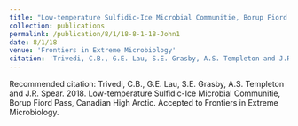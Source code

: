 ```yaml
---
title: "Low-temperature Sulfidic-Ice Microbial Communitie, Borup Fiord Pass, Canadian High Arctic"
collection: publications
permalink: /publication/8/1/18-8-1-18-John1
date: 8/1/18
venue: 'Frontiers in Extreme Microbiology'
citation: 'Trivedi, C.B., G.E. Lau, S.E. Grasby, A.S. Templeton and J.R. Spear.  2018.  Low-temperature Sulfidic-Ice Microbial Communitie, Borup Fiord Pass, Canadian High Arctic.  Accepted to Frontiers in Extreme Microbiology.'
---
```

Recommended citation: Trivedi, C.B., G.E. Lau, S.E. Grasby, A.S. Templeton and J.R. Spear.  2018.  Low-temperature Sulfidic-Ice Microbial Communitie, Borup Fiord Pass, Canadian High Arctic.  Accepted to Frontiers in Extreme Microbiology.
